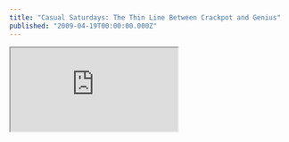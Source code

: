 ```yaml
---
title: "Casual Saturdays: The Thin Line Between Crackpot and Genius"
published: "2009-04-19T00:00:00.000Z"
---
```


<div class="videowrapper">
  <iframe src="https://www.youtube.com/embed/VjgidAICoQI" allowfullscreen></iframe>
</div>


